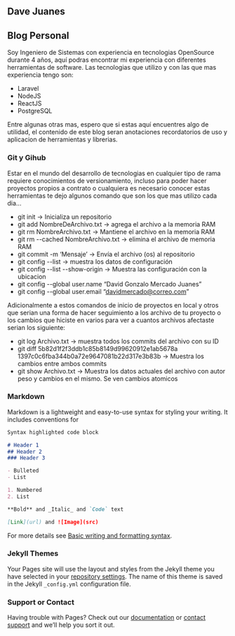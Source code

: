 ## Dave Juanes

## Blog Personal

Soy Ingeniero de Sistemas con experiencia en tecnologias OpenSource durante 4 años, aquí podras encontrar mi experiencia con diferentes herramientas de software. Las tecnologias que utilizo y con las que mas experiencia tengo son:

- Laravel
- NodeJS
- ReactJS
- PostgreSQL

Entre algunas otras mas, espero que si estas aquí encuentres algo de utilidad, el contenido de este blog seran anotaciones recordatorios de uso y aplicacion de herramientas y librerias. 

### Git y Gihub
Estar en el mundo del desarrollo de tecnologias en cualquier tipo de rama requiere conocimientos de versionamiento, incluso para poder hacer proyectos propios a contrato o cualquiera es necesario conocer estas herramientas te dejo algunos comando que son los que mas utilizo cada dia...

- git init -> Inicializa un repositorio
- git add NombreDeArchivo.txt -> agrega el archivo a la memoria RAM
- git rm NombreArchivo.txt -> Mantiene el archivo en la memoria RAM
- git rm --cached NombreArchivo.txt -> elimina el archivo de memoria RAM
- git commit -m ‘Mensaje’ -> Envía el archivo (os) al repositorio
- git config --list -> muestra los datos de configuración
- git config --list --show-origin -> Muestra las configuración con la ubicacion
- git config --global user.name “David Gonzalo Mercado Juanes”
- git config --global user.email “davidmercado@correo.com”

Adicionalmente a estos comandos de inicio de proyectos en local y otros que serian una forma de hacer seguimiento a los archivo de tu proyecto o los cambios que hiciste en varios para ver a cuantos archivos afectaste serian los siguiente:

- git log Archivo.txt -> muestra todos los commits del archivo con su ID
- git diff 5b82d1f2f3ddb1c85b8149d99620912e1ab5678a 1397c0c6fba344b0a72e9647081b22d317e3b83b -> Muestra los cambios entre ambos commits
- git show Archivo.txt -> Muestra los datos actuales del archivo con autor peso y cambios en el mismo. Se ven cambios atomicos


### Markdown

Markdown is a lightweight and easy-to-use syntax for styling your writing. It includes conventions for

```markdown
Syntax highlighted code block

# Header 1
## Header 2
### Header 3

- Bulleted
- List

1. Numbered
2. List

**Bold** and _Italic_ and `Code` text

[Link](url) and ![Image](src)
```

For more details see [Basic writing and formatting syntax](https://docs.github.com/en/github/writing-on-github/getting-started-with-writing-and-formatting-on-github/basic-writing-and-formatting-syntax).

### Jekyll Themes

Your Pages site will use the layout and styles from the Jekyll theme you have selected in your [repository settings](https://github.com/davejuanes/davejuanes.github.io/settings/pages). The name of this theme is saved in the Jekyll `_config.yml` configuration file.

### Support or Contact

Having trouble with Pages? Check out our [documentation](https://docs.github.com/categories/github-pages-basics/) or [contact support](https://support.github.com/contact) and we’ll help you sort it out.
